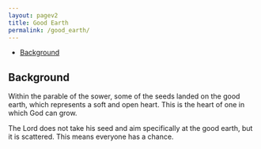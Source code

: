```yaml
---
layout: pagev2
title: Good Earth
permalink: /good_earth/
---
```

- [Background](#background)

## Background

Within the parable of the sower, some of the seeds landed on the good earth, which represents a soft and open heart. This is the heart of one in which God can grow.

The Lord does not take his seed and aim specifically at the good earth, but it is scattered. This means everyone has a chance.